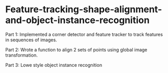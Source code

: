 # Feature-tracking-shape-alignment-and-object-instance-recognition

Part 1: Implemented a corner detector and feature tracker to track features in sequences of images.

Part 2: Wrote a function to align 2 sets of points using global image transformation. 

Part 3: Lowe style object instance recognition
